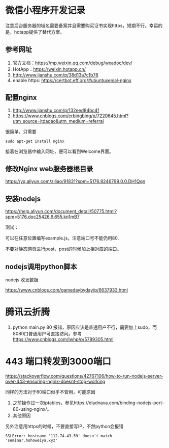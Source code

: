 # 微信小程序开发记录

注意后台服务器的域名需要备案并且需要购买证书实现https，短期不行。幸运的是，hotapp提供了替代方案。

## 参考网址

1. 官方文档：https://mp.weixin.qq.com/debug/wxadoc/dev/
2. HotApp：https://weixin.hotapp.cn/
3. http://www.jianshu.com/p/38d13a7c1b78
4. enable https: https://certbot.eff.org/#ubuntuxenial-nginx

## 配置nginx

1. http://www.jianshu.com/p/132eed84bc4f
2. https://www.cnblogs.com/erbingbing/p/7220645.html?utm_source=itdadao&utm_medium=referral

  很简单，只需要
```
sudo apt-get install nginx
```

接着在浏览器中输入网址，便可以看到Welcome界面。

## 修改Nginx web服务器根目录

https://yq.aliyun.com/ziliao/91831?spm=5176.8246799.0.0.DH1Qgn

## 安装nodejs

https://help.aliyun.com/document_detail/50775.html?spm=5176.doc25426.6.655.kn1mB7

测试：

可以在任意位置编写example.js，注意端口号不能仍用80.

不要对静态网页进行post，post的时候加上相对应的端口。

## nodejs调用python脚本

nodejs 收发数据

https://www.cnblogs.com/gamedaybyday/p/6637933.html

# 腾讯云折腾

1. python main.py 80 报错，原因应该是普通用户不行，需要加上sudo，而8080口普通用户可直接访问。参考 https://www.cnblogs.com/lwhp/p/5789305.html

# 443 端口转发到3000端口

https://stackoverflow.com/questions/42767106/how-to-run-nodejs-server-over-443-ensuring-nginx-doesnt-stop-working

同样的方法对于80端口似乎不管用，可能原因

1. 之前操作过一次iptables，参见https://eladnava.com/binding-nodejs-port-80-using-nginx/。
2. 其他原因

另外注意用https的时候，不要直接写IP，不然python会报错
```
SSLError: hostname '112.74.43.59' doesn't match 'seminar.hohoweiya.xyz'
```
